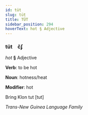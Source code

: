 ```yaml
---
id: tüt
slug: tüt
title: TÜT
sidebar_position: 294
hoverText: hot § Adjective
---
```


### tüt&emsp;<span kind="abugida">c̆ʄ</span>

*hot* **§** Adjective

**Verb**: to be hot

**Noun**: hotness/heat

**Modifier**: hot

Bring Klon tut [tut]

*Trans-New Guinea Language Family*